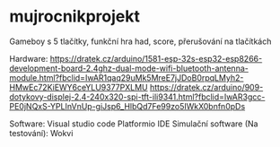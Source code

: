# mujrocnikprojekt

Gameboy s 5 tlačítky, funkční hra had, score, přerušování na tlačítkách


Hardware:
https://dratek.cz/arduino/1581-esp-32s-esp32-esp8266-development-board-2.4ghz-dual-mode-wifi-bluetooth-antenna-module.html?fbclid=IwAR1qaq29uMk5MreE7jJDoB0rpqLMyh2-HMwEc72KiEWY6ceYLU9377PXLMU
https://dratek.cz/arduino/909-dotykovy-displej-2.4-240x320-spi-tft-ili9341.html?fbclid=IwAR3gcc-PE0jNQxS-YPLInVnUp-giJsp6_HlbQd7Fe99zo5IWkX0bnfn0pDs

Software:
Visual studio code
Platformio IDE
Simulační software (Na testování): Wokvi

